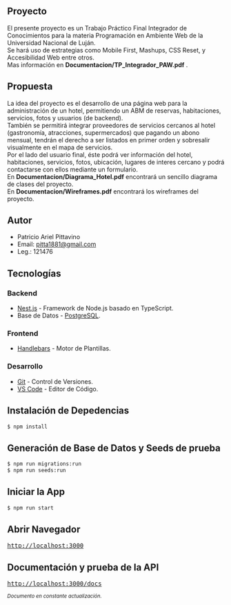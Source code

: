## Proyecto

El presente proyecto es un Trabajo Práctico Final Integrador de Conocimientos para la materia Programación en Ambiente Web de la Universidad Nacional de Luján.  
Se hará uso de estrategias como Mobile First, Mashups, CSS Reset, y Accesibilidad Web entre otros.  
Mas información en **Documentacion/TP_Integrador_PAW.pdf** .

## Propuesta

La idea del proyecto es el desarrollo de una página web para la administración de un hotel, permitiendo un ABM de reservas, habitaciones, servicios, fotos y usuarios (de backend).  
También se permitirá integrar proveedores de servicios cercanos al hotel (gastronomía, atracciones, supermercados) que pagando un abono mensual, tendrán el derecho a ser listados en primer orden y sobresalir visualmente en el mapa de servicios.  
Por el lado del usuario final, éste podrá ver información del hotel, habitaciones, servicios, fotos, ubicación, lugares de interes cercano y podrá contactarse con ellos mediante un formulario.  
En **Documentacion/Diagrama_Hotel.pdf** encontrará un sencillo diagrama de clases del proyecto.  
En **Documentacion/Wireframes.pdf** encontrará los wireframes del proyecto.

## Autor

- Patricio Ariel Pittavino
- Email: pitta1881@gmail.com
- Leg.: 121476

## Tecnologías

### Backend

- [Nest.js](https://nestjs.com/) - Framework de Node.js basado en TypeScript.
- Base de Datos - [PostgreSQL](https://www.postgresql.org).

### Frontend

- [Handlebars](https://handlebarsjs.com/) - Motor de Plantillas.

### Desarrollo

- [Git](https://git-scm.com/) - Control de Versiones.
- [VS Code](https://code.visualstudio.com/) - Editor de Código.

## Instalación de Depedencias

```bash
$ npm install
```

## Generación de Base de Datos y Seeds de prueba

```bash
$ npm run migrations:run
$ npm run seeds:run
```

## Iniciar la App

```bash
$ npm run start
```

## Abrir Navegador

<pre>
<a href="http://localhost:3000">http://localhost:3000</a>
</pre>

## Documentación y prueba de la API

<pre>
<a href="http://localhost:3000/docs">http://localhost:3000/docs</a>
</pre>

<small><i>Documento en constante actualización.</i></small>
